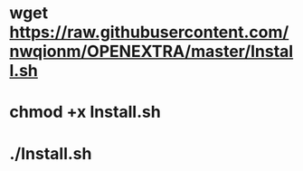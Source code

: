 # wget https://raw.githubusercontent.com/nwqionm/OPENEXTRA/master/Install.sh
# chmod +x Install.sh
# ./Install.sh
